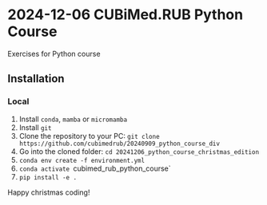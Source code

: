 # 2024-12-06 CUBiMed.RUB Python Course

Exercises for Python course

## Installation

### Local
1. Install `conda`, `mamba` or `micromamba`
2. Install `git`
3. Clone the repository to your PC: `git clone https://github.com/cubimedrub/20240909_python_course_div`
4. Go into the cloned folder: `cd 20241206_python_course_christmas_edition`
5. `conda env create -f environment.yml`
6. `conda activate `cubimed_rub_python_course`
7. `pip install -e .`

Happy christmas coding!
